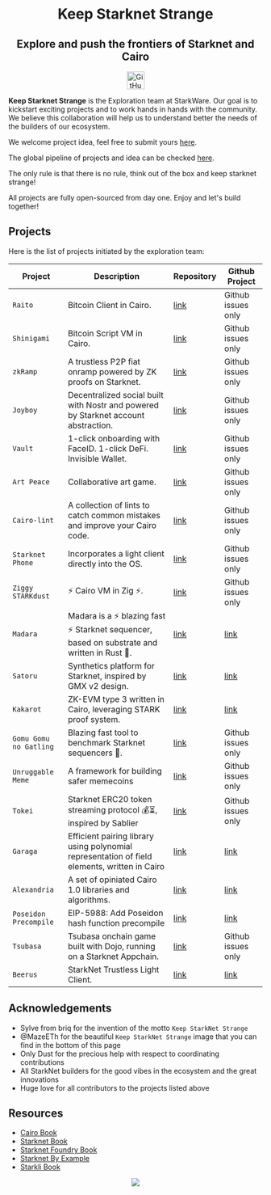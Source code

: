 <div align="center">
    <h1>Keep Starknet Strange</h1>
  <h2>Explore and push the frontiers of Starknet and Cairo</h2>
</div>

<div align="center">
<img alt="GitHub Org's stars" src="https://img.shields.io/github/stars/keep-starknet-strange?style=plastic&logo=github" height="35">
</div>

**Keep Starknet Strange** is the Exploration team at StarkWare. Our goal is to kickstart exciting projects and to work hands in hands with the community.
We believe this collaboration will help us to understand better the needs of the builders of our ecosystem.

We welcome project idea, feel free to submit yours [here](https://github.com/orgs/keep-starknet-strange/discussions/new?category=ideas).

The global pipeline of projects and idea can be checked [here](https://github.com/orgs/keep-starknet-strange/projects/3/views/1).

The only rule is that there is no rule, think out of the box and keep starknet strange!

All projects are fully open-sourced from day one. Enjoy and let's build together!

## Projects

Here is the list of projects initiated by the exploration team:

| Project  | Description                     | Repository                                     | Github Project                                          |
| -------- | ------------------------------- | ---------------------------------------------- | ------------------------------------------------------- |
| `Raito` | Bitcoin Client in Cairo. | [link](https://github.com/keep-starknet-strange/raito) | Github issues only |
| `Shinigami` | Bitcoin Script VM in Cairo. | [link](https://github.com/keep-starknet-strange/shinigami) | Github issues only |
| `zkRamp` | A trustless P2P fiat onramp powered by ZK proofs on Starknet. | [link](https://github.com/keep-starknet-strange/zkramp) | Github issues only |
| `Joyboy` | Decentralized social built with Nostr and powered by Starknet account abstraction. | [link](https://github.com/keep-starknet-strange/joyboy) | Github issues only |
| `Vault` | 1-click onboarding with FaceID. 1-click DeFi. Invisible Wallet. | [link](https://github.com/keep-starknet-strange/vault) | Github issues only |
| `Art Peace` | Collaborative art game. | [link](https://github.com/keep-starknet-strange/art-peace) | Github issues only |
| `Cairo-lint` | A collection of lints to catch common mistakes and improve your Cairo code. | [link](https://github.com/keep-starknet-strange/cairo-lint) | Github issues only |
| `Starknet Phone` | Incorporates a light client directly into the OS. | [link](https://github.com/keep-starknet-strange/starknet-phone) | Github issues only |
| `Ziggy STARKdust` | ⚡ Cairo VM in Zig ⚡. | [link](https://github.com/keep-starknet-strange/ziggy-starkdust) | Github issues only |
| `Madara` | Madara is a ⚡ blazing fast ⚡ Starknet sequencer, based on substrate and written in Rust 🦀. | [link](https://github.com/keep-starknet-strange/madara) | [link](https://github.com/orgs/keep-starknet-strange/projects/10/views/1) |
| `Satoru` | Synthetics platform for Starknet, inspired by GMX v2 design. | [link](https://github.com/keep-starknet-strange/satoru) | [link](https://github.com/orgs/keep-starknet-strange/projects/11) |
| `Kakarot` | ZK-EVM type 3 written in Cairo, leveraging STARK proof system. | [link](https://github.com/kkrt-labs/kakarot) | [link](https://github.com/orgs/kkrt-labs/projects/3) |
| `Gomu Gomu no Gatling` | Blazing fast tool to benchmark Starknet sequencers 🦀. | [link](https://github.com/keep-starknet-strange/gomu-gomu-no-gatling) | Github issues only |
| `Unruggable Meme` | A framework for building safer memecoins | [link](https://github.com/keep-starknet-strange/unruggable.meme) | Github issues only |
| `Tokei` | Starknet ERC20 token streaming protocol 💰⏳, inspired by Sablier | [link](https://github.com/starknet-io/tokei) | Github issues only |
| `Garaga` | Efficient pairing library using polynomial representation of field elements, written in Cairo | [link](https://github.com/keep-starknet-strange/garaga) | [link](https://github.com/orgs/keep-starknet-strange/projects/5) |
| `Alexandria` | A set of opiniated Cairo 1.0 libraries and algorithms. | [link](https://github.com/keep-starknet-strange/alexandria) | [link](https://github.com/orgs/keep-starknet-strange/projects/2/views/1) |
| `Poseidon Precompile` | EIP-5988: Add Poseidon hash function precompile | [link](https://github.com/keep-starknet-strange/poseidon-rs) | [link](https://eips.ethereum.org/EIPS/eip-5988) |
| `Tsubasa` | Tsubasa onchain game built with Dojo, running on a Starknet Appchain. | [link](https://github.com/keep-starknet-strange/tsubasa) | Github issues only |
| `Beerus` | StarkNet Trustless Light Client. | [link](https://github.com/keep-starknet-strange/beerus) | [link](https://github.com/orgs/keep-starknet-strange/projects/1)|

## Acknowledgements

- Sylve from briq for the invention of the motto `Keep StarkNet Strange` 
- @MazeETh for the beautiful `Keep StarkNet Strange` image that you can find in the bottom of this page
- Only Dust for the precious help with respect to coordinating contributions
- All StarkNet builders for the good vibes in the ecosystem and the great innovations
- Huge love for all contributors to the projects listed above

## Resources

- [Cairo Book](https://book.cairo-lang.org/)
- [Starknet Book](https://book.starknet.io/)
- [Starknet Foundry Book](https://foundry-rs.github.io/starknet-foundry/)
- [Starknet By Example](https://starknet-by-example.voyager.online/)
- [Starkli Book](https://book.starkli.rs/)
  
<div align="center">
    <img src="https://raw.githubusercontent.com/keep-starknet-strange/.github/main/resources/img/kss.jpeg" >
<div align="center">
